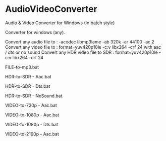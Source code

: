 # AudioVideoConverter
Audio &amp; Video Converter for Windows (In batch style)

Converter for windows (any).

Convert any audio file to : -acodec libmp3lame -ab 320k -ar 44100 -ac 2
Convert any video file to : format=yuv420p10le -c:v libx264 -crf 24 with aac / dts or no sound
Convert any HDR video file to SDR : format=yuv420p10le -c:v libx264 -crf 24


FILE-to-mp3.bat

HDR-to-SDR - Aac.bat

HDR-to-SDR - Dts.bat

HDR-to-SDR - NoSound.bat

VIDEO-to-720p - Aac.bat

VIDEO-to-1080p - Aac.bat

VIDEO-to-1080p - Dts.bat

VIDEO-to-2160p - Aac.bat
